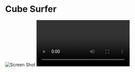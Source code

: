 # **Cube Surfer**

![Screen Shot ](https://github.com/greSvoI/CubeSurfer/blob/main/ScreenShot/image_001_0002.jpg)
![](https://github.com/greSvoI/CubeSurfer/blob/main/ScreenShot/movie_003.mp4)